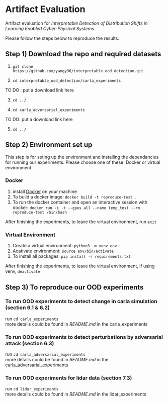 # Artifact Evaluation 
Artifact evaluation for *Interpretable Detection of Distribution Shifts in Learning Enabled Cyber-Physical Systems*. 

Please follow the steps below to reproduce the results.

## Step 1) Download the repo and required datasets

1. `git clone https://github.com/yangy96/interpretable_ood_detection.git`

2. `cd interpretable_ood_detection/carla_experiments`

TO DO : put a download link here 

3. `cd ../`

4. `cd carla_adversarial_experiments`

TO DO: put a download link here 

5. `cd ../`

## Step 2) Environment set up

This step is for seting up the environment and installing the dependancies for running our experiments. Please choose one of these: Docker or virtual environment 

### Docker
1. install [Docker](https://docs.docker.com/get-docker/) on your machine 
2. To build a docker image: `docker build -t reproduce-test .` <br>
3. To run the docker container and open an interactive session with docker: `docker run -i -t --gpus all --name temp_test --rm reproduce-test /bin/bash`

After finishing the experiments, to leave the virtual environment, 
run `exit` <br>

### Virtual Environment 
1. Create a virtual environment: `python3 -m venv env`
2. Acativate environment: `source env/bin/activate`
3. To install all packages: `pip install -r requirements.txt`

After finishing the experiments, to leave the virtual environment, if using venv, `deactivate`

## Step 3) To reproduce our OOD experiments 

### To run OOD experiments to detect change in carla simulation (section 6.1 & 6.2)
run `cd carla_experiments` <br>
more details could be found in *README.md* in the carla_experiments 

### To run OOD experiments to detect perturbations by adversarial attack (section 6.3)
run `cd carla_adversarial_experiments` <br>
more details could be found in *README.md* in the carla_adversarial_experiments

### To run OOD experiments for lidar data (section 7.3)
run `cd lidar_experiments` <br>
more details could be found in *README.md* in the lidar_experiments

